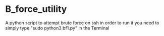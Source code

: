 # B_force_utility
A python script to attempt brute force on ssh
in order to run it you need to simply type "sudo python3 bf1.py" in the Terminal

